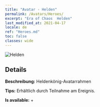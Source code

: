 ```yaml
---
title: "Avatar - Helden"
permalink: /Avatars/Heroes/
excerpt: "Era of Chaos  Helden"
last_modified_at: 2021-04-17
locale: de
ref: "Heroes.md"
toc: false
classes: wide
---
```

 ![Helden](/images/a/avatarFrame_49.png)

## Details

 **Beschreibung:** Heldenkönig-Avatarrahmen 

 **Tips:** Erhältlich durch Teilnahme am Ereignis. 

 **Is available:**  + 


